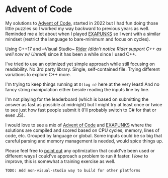 # Advent of Code

My solutions to [Advent of Code](https://adventofcode.com/), started in 2022 but I had fun doing those little puzzles so I worked my way backward to previous years as well. Reminded me a lot about when I played [EXAPUNKS](https://github.com/starburst997/EXAPUNKS) so I went with a similar mindset (restrict the language to bare-minimum and focus on cycles).

Using C++17 and ~Visual Studio~ [Rider](https://www.jetbrains.com/rider/) *(didn't notice Rider support C++ as well now w/ Unreal)* since it has been a while since I used C++.

I've tried to use an optimized yet simple approach while still focusing on readability. No 3rd party library. Single, self-contained file. Trying different variations to explore C++ more.

I'm trying to keep things running at `O(log n)` here at the very least! And no fancy string manipulation either beside reading the inputs line by line.

I'm not playing for the leaderboard (which is based on submitting the answer as fast as possible at midnight) but I might try at least once or twice to see just how fast people submit it (I'll probably switch to C# for that or even JS).

I would love to see a mix of [Advent of Code](https://adventofcode.com/) and [EXAPUNKS](https://store.steampowered.com/app/716490/EXAPUNKS/) where the solutions are compiled and scored based on CPU cycles, memory, lines of code, etc. Grouped by language or global. Some inputs could be so big that careful parsing and memory management is needed, would spice things up.

Please feel free to [point out](https://github.com/starburst997/advent-of-code/issues) any optimization that could've been used or different ways I could've approach a problem to run it faster. I *love* to improve, this is somewhat a training exercise as well.

`TODO: Add non-visual-studio way to build for other platforms`